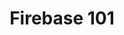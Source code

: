 ---
authors:
  - alex-patterson
cloudinary_convert: false
cover: 
excerpt: Firebase 101, quick explanation of what we will use in this course.
published: draft
slug: firebase-101
start: December 20, 2022
title: Firebase 101
---